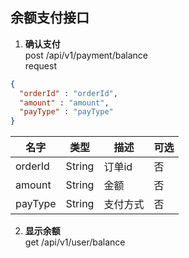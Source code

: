 ## 余额支付接口 
1. **确认支付**  
post /api/v1/payment/balance  
request
```json
{
  "orderId" : "orderId",
  "amount" : "amount",
  "payType" : "payType"
}
```
|名字 | 类型 | 描述 | 可选 | 
|---|---|---|---|
|orderId | String | 订单id | 否 |
|amount | String | 金额 | 否 |
|payType | String | 支付方式 | 否 |
2. **显示余额**  
get /api/v1/user/balance